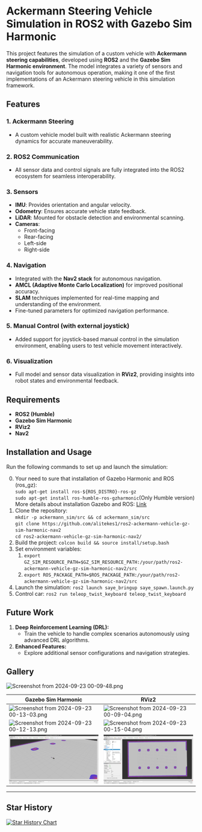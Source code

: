 # Ackermann Steering Vehicle Simulation in ROS2 with Gazebo Sim Harmonic

This project features the simulation of a custom vehicle with **Ackermann steering capabilities**, developed using **ROS2** and the **Gazebo Sim Harmonic environment**. The model integrates a variety of sensors and navigation tools for autonomous operation, making it one of the first implementations of an Ackermann steering vehicle in this simulation framework.

## Features

### 1. **Ackermann Steering**

- A custom vehicle model built with realistic Ackermann steering dynamics for accurate maneuverability.

### 2. **ROS2 Communication**

- All sensor data and control signals are fully integrated into the ROS2 ecosystem for seamless interoperability.

### 3. **Sensors**

- **IMU**: Provides orientation and angular velocity.
- **Odometry**: Ensures accurate vehicle state feedback.
- **LiDAR**: Mounted for obstacle detection and environmental scanning.
- **Cameras**:
  - Front-facing
  - Rear-facing
  - Left-side
  - Right-side

### 4. **Navigation**

- Integrated with the **Nav2 stack** for autonomous navigation.
- **AMCL (Adaptive Monte Carlo Localization)** for improved positional accuracy.
- **SLAM** techniques implemented for real-time mapping and understanding of the environment.
- Fine-tuned parameters for optimized navigation performance.

### 5. **Manual Control (with external joystick)**

- Added support for joystick-based manual control in the simulation environment, enabling users to test vehicle movement interactively.

### 6. **Visualization**

- Full model and sensor data visualization in **RViz2**, providing insights into robot states and environmental feedback.

## Requirements

- **ROS2 (Humble)**
- **Gazebo Sim Harmonic**
- **RViz2**
- **Nav2**

## Installation and Usage

Run the following commands to set up and launch the simulation:<br>

0. Your need to sure that installation of Gazebo Harmonic and ROS (ros_gz):<br>
   `sudo apt-get install ros-${ROS_DISTRO}-ros-gz`<br>
   `sudo apt-get install ros-humble-ros-gzharmonic`(Only Humble version)<br>
   More details about installation Gazebo and ROS: <a href="https://gazebosim.org/docs/latest/ros_installation/">Link</a>
1. Clone the repository:<br>
   `mkdir -p ackermann_sim/src && cd ackermann_sim/src`<br>
   `git clone https://github.com/alitekes1/ros2-ackermann-vehicle-gz-sim-harmonic-nav2`<br>`cd ros2-ackermann-vehicle-gz-sim-harmonic-nav2/`
2. Build the project:
   `colcon build && source install/setup.bash`
3. Set environment variables:
   1. `export GZ_SIM_RESOURCE_PATH=$GZ_SIM_RESOURCE_PATH:/your/path/ros2-ackermann-vehicle-gz-sim-harmonic-nav2/src`
   2. `export ROS_PACKAGE_PATH=$ROS_PACKAGE_PATH:/your/path/ros2-ackermann-vehicle-gz-sim-harmonic-nav2/src`
4. Launch the simulation:
   `ros2 launch saye_bringup saye_spawn.launch.py`
5. Control car:
   `ros2 run teleop_twist_keyboard teleop_twist_keyboard`

## Future Work

1. **Deep Reinforcement Learning (DRL):**
   - Train the vehicle to handle complex scenarios autonomously using advanced DRL algorithms.
2. **Enhanced Features:**
   - Explore additional sensor configurations and navigation strategies.

## Gallery

![Screenshot from 2024-09-23 00-09-48.png](https://github.com/user-attachments/assets/dd5604c6-014e-4a7a-9a2f-c4dd237abb37)

| **Gazebo Sim Harmonic**                                                                                                     | **RViz2**                                                                                                                   |
| --------------------------------------------------------------------------------------------------------------------------- | --------------------------------------------------------------------------------------------------------------------------- |
| ![Screenshot from 2024-09-23 00-13-03.png](https://github.com/user-attachments/assets/1d2b56f7-34c1-4b01-9a85-fb01ceab5bd6) | ![Screenshot from 2024-09-23 00-09-04.png](https://github.com/user-attachments/assets/ba6853fd-4143-4b4d-bbc6-072895e4c75e) |
| ![Screenshot from 2024-09-23 00-12-13.png](https://github.com/user-attachments/assets/477cce7b-995b-471e-a684-4d82bee0fc34) | ![Screenshot from 2024-09-23 00-15-04.png](https://github.com/user-attachments/assets/bf9ad916-14a6-4b62-a799-4169a767e4dd) |
| ![alt text](src/saye_msgs/saye.png)                                                                                         | ![alt text](src/saye_msgs/rviz_saye.png)                                                                                    |

---

## Star History

[![Star History Chart](https://api.star-history.com/svg?repos=alitekes1/ros2-ackermann-vehicle-gz-sim-harmonic-nav2&type=Date)](https://www.star-history.com/#alitekes1/ros2-ackermann-vehicle-gz-sim-harmonic-nav2&Date)
